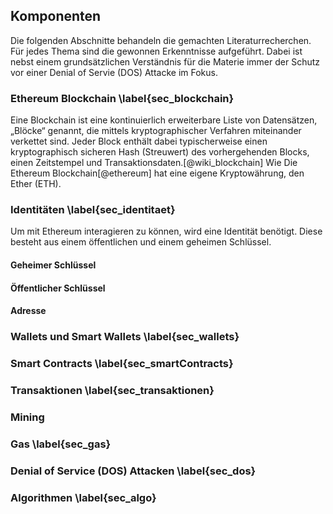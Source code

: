 ## Komponenten

Die folgenden Abschnitte behandeln die gemachten Literaturrecherchen. Für jedes Thema sind die gewonnen Erkenntnisse aufgeführt. Dabei ist nebst einem grundsätzlichen Verständnis für die Materie immer der Schutz vor einer Denial of Servie (DOS) Attacke im Fokus.  

### Ethereum Blockchain \label{sec_blockchain}

Eine Blockchain ist eine kontinuierlich erweiterbare Liste von Datensätzen, „Blöcke“ genannt, die mittels kryptographischer Verfahren miteinander verkettet sind. Jeder Block enthält dabei typischerweise einen kryptographisch sicheren Hash (Streuwert) des vorhergehenden Blocks, einen Zeitstempel und Transaktionsdaten.[@wiki_blockchain] 
Wie 
Die Ethereum Blockchain[@ethereum] hat eine eigene Kryptowährung, den Ether (ETH). 


### Identitäten \label{sec_identitaet}

Um mit Ethereum interagieren zu können, wird eine Identität benötigt. Diese besteht aus einem öffentlichen und einem geheimen Schlüssel. 

#### Geheimer Schlüssel



#### Öffentlicher Schlüssel


#### Adresse



### Wallets und Smart Wallets \label{sec_wallets}

### Smart Contracts \label{sec_smartContracts}

### Transaktionen \label{sec_transaktionen}

### Mining

### Gas \label{sec_gas}

### Denial of Service (DOS) Attacken \label{sec_dos}

### Algorithmen \label{sec_algo}


